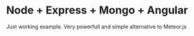 Node + Express + Mongo + Angular
=================================

Just working example. Very powerfull and simple alternative to Meteor.js